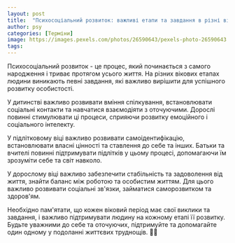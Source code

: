```yaml
---
layout: post
title:  "Психосоціальний розвиток: важливі етапи та завдання в різні вікові періоди."
author: psy
categories: [Терміни]
image: https://images.pexels.com/photos/26590643/pexels-photo-26590643.jpeg?auto=compress&cs=tinysrgb&fit=crop&h=627&w=1200
tags: 
---
```


Психосоціальний розвиток - це процес, який починається з самого народження і триває протягом усього життя. На різних вікових етапах людини виникають певні завдання, які важливо вирішити для успішного розвитку особистості.

У дитинстві важливо розвивати вміння спілкування, встановлювати соціальні контакти та навчатися взаємодіяти з оточуючими. Дорослі повинні стимулювати ці процеси, сприяючи розвитку емоційного і соціального інтелекту.

У підлітковому віці важливо розвивати самоідентифікацію, встановлювати власні цінності та ставлення до себе та інших. Батьки та вчителі повинні підтримувати підлітків у цьому процесі, допомагаючи їм зрозуміти себе та світ навколо.

У дорослому віці важливо забезпечити стабільність та задоволення від життя, знайти баланс між роботою та особистим життям. Для цього важливо розвивати соціальні зв'язки, займатися саморозвитком та здоров'ям.

Необхідно пам'ятати, що кожен віковий період має свої виклики та завдання, і важливо підтримувати людину на кожному етапі її розвитку. Будьте уважними до себе та оточуючих, підтримуйте та допомагайте один одному у подоланні життєвих труднощів. 🌱🌟


